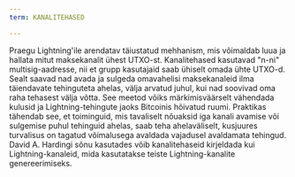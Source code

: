 ```yaml
---
term: KANALITEHASED

---
```

Praegu Lightning'ile arendatav täiustatud mehhanism, mis võimaldab luua ja hallata mitut maksekanalit ühest UTXO-st. Kanalitehased kasutavad "n-ni" multisig-aadresse, nii et grupp kasutajaid saab ühiselt omada ühte UTXO-d. Sealt saavad nad avada ja sulgeda omavahelisi maksekanaleid ilma täiendavate tehinguteta ahelas, välja arvatud juhul, kui nad soovivad oma raha tehasest välja võtta. See meetod võiks märkimisväärselt vähendada kulusid ja Lightning-tehingute jaoks Bitcoinis hõivatud ruumi. Praktikas tähendab see, et toiminguid, mis tavaliselt nõuaksid iga kanali avamise või sulgemise puhul tehinguid ahelas, saab teha ahelaväliselt, kusjuures turvalisus on tagatud võimalusega avaldada vajadusel avaldamata tehingud. David A. Hardingi sõnu kasutades võib kanalitehaseid kirjeldada kui Lightning-kanaleid, mida kasutatakse teiste Lightning-kanalite genereerimiseks.